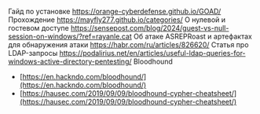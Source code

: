 Гайд по установке
https://orange-cyberdefense.github.io/GOAD/
Прохождение
https://mayfly277.github.io/categories/
О нулевой и гостевом доступе
https://sensepost.com/blog/2024/guest-vs-null-session-on-windows/?ref=rayanle.cat
Об атаке ASREPRoast и артефактах для обнаружения атаки
https://habr.com/ru/articles/826620/
Статья про LDAP-запросы
https://podalirius.net/en/articles/useful-ldap-queries-for-windows-active-directory-pentesting/
Bloodhound
- [https://en.hackndo.com/bloodhound/](https://en.hackndo.com/bloodhound/)
- [https://hausec.com/2019/09/09/bloodhound-cypher-cheatsheet/](https://hausec.com/2019/09/09/bloodhound-cypher-cheatsheet/)

